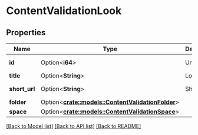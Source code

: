 # ContentValidationLook

## Properties

Name | Type | Description | Notes
------------ | ------------- | ------------- | -------------
**id** | Option<**i64**> | Unique Id | [optional][readonly]
**title** | Option<**String**> | Look Title | [optional]
**short_url** | Option<**String**> | Short Url | [optional][readonly]
**folder** | Option<[**crate::models::ContentValidationFolder**](ContentValidationFolder.md)> |  | [optional]
**space** | Option<[**crate::models::ContentValidationSpace**](ContentValidationSpace.md)> |  | [optional]

[[Back to Model list]](../README.md#documentation-for-models) [[Back to API list]](../README.md#documentation-for-api-endpoints) [[Back to README]](../README.md)


